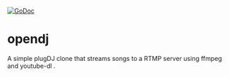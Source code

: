 [![GoDoc](https://godoc.org/github.com/SoMuchForSubtlety/opendj?status.svg)](https://godoc.org/github.com/SoMuchForSubtlety/opendj)

# opendj

A simple plugDJ clone that streams songs to a RTMP server using ffmpeg and youtube-dl .
